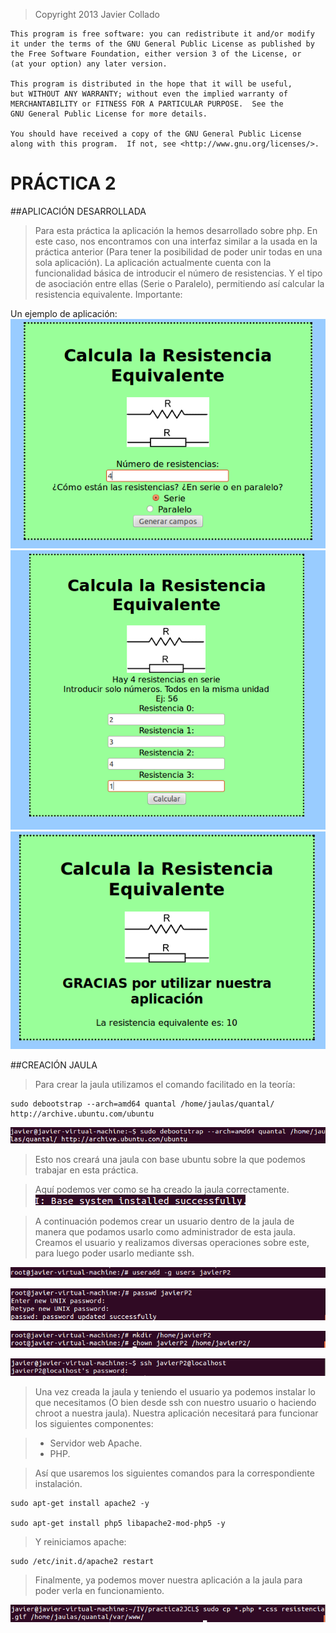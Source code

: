 >Copyright 2013 Javier Collado

	This program is free software: you can redistribute it and/or modify
    it under the terms of the GNU General Public License as published by
    the Free Software Foundation, either version 3 of the License, or
    (at your option) any later version.

    This program is distributed in the hope that it will be useful,
    but WITHOUT ANY WARRANTY; without even the implied warranty of
    MERCHANTABILITY or FITNESS FOR A PARTICULAR PURPOSE.  See the
    GNU General Public License for more details.

    You should have received a copy of the GNU General Public License
    along with this program.  If not, see <http://www.gnu.org/licenses/>. 

PRÁCTICA 2
==========


##APLICACIÓN DESARROLLADA

>Para esta práctica la aplicación la hemos desarrollado sobre php. En este caso, nos encontramos con una interfaz similar a la usada en la práctica anterior (Para tener la posibilidad de poder unir todas en una sola aplicación). La aplicación actualmente cuenta con la funcionalidad básica de introducir el número de resistencias. Y el tipo de asociación entre ellas (Serie o Paralelo), permitiendo así calcular la resistencia equivalente. Importante: 

Un ejemplo de aplicación:
![resitenciaEq1](https://github.com/javiercollado/practica2JCL/blob/master/ImagenesDocumento/resistenciaEq1.png?raw=true "resitenciaEq1")
![resistenciaEq2](https://github.com/javiercollado/practica2JCL/blob/master/ImagenesDocumento/resistenciaEq2.png?raw=true "resitenciaEq2")
![resistenciaEq3](https://github.com/javiercollado/practica2JCL/blob/master/ImagenesDocumento/resistenciaEq3.png?raw=true "resitenciaEq3")

##CREACIÓN JAULA

>Para crear la jaula utilizamos el comando facilitado en la teoría:  

	sudo debootstrap --arch=amd64 quantal /home/jaulas/quantal/	http://archive.ubuntu.com/ubuntu

![debootstrap](https://github.com/javiercollado/practica2JCL/blob/master/ImagenesDocumento/Crear%20Jaula.png?raw=true "debootstrap")  

>Esto nos creará una jaula con base ubuntu sobre la que podemos trabajar en esta práctica.  

>Aquí podemos ver como se ha creado la jaula correctamente. 
![OK](https://github.com/javiercollado/practica2JCL/blob/master/ImagenesDocumento/instalado%20correctamente.png?raw=true "OK")  

>A continuación podemos crear un usuario dentro de la jaula de manera que podamos usarlo como administrador de esta jaula.
>Creamos el usuario y realizamos diversas operaciones sobre este, para luego poder usarlo mediante ssh.

![user1](https://github.com/javiercollado/practica2JCL/blob/master/ImagenesDocumento/Add%20user%201.png?raw=true "user1")  

![user2](https://github.com/javiercollado/practica2JCL/blob/master/ImagenesDocumento/Add%20user%202.png?raw=true "user2")  

![user3](https://github.com/javiercollado/practica2JCL/blob/master/ImagenesDocumento/Add%20user%203.png?raw=true "user3")  

![user4](https://github.com/javiercollado/practica2JCL/blob/master/ImagenesDocumento/Acceso%20SSH.png?raw=true "user4")  

>Una vez creada la jaula y teniendo el usuario ya podemos instalar lo que necesitamos (O bien desde ssh con nuestro usuario o haciendo chroot a nuestra jaula).
>Nuestra aplicación necesitará para funcionar los siguientes componentes:  

> - Servidor web Apache.  
> - PHP.  


>Así que usaremos los siguientes comandos para la correspondiente instalación.

    sudo apt-get install apache2 -y
    
    sudo apt-get install php5 libapache2-mod-php5 -y

>Y reiniciamos apache:

    sudo /etc/init.d/apache2 restart

>Finalmente, ya podemos mover nuestra aplicación a la jaula para poder verla en funcionamiento.

![Mover](https://github.com/javiercollado/practica2JCL/blob/master/ImagenesDocumento/mover%20aplicacion%20a%20jaula.png?raw=true "mover")  